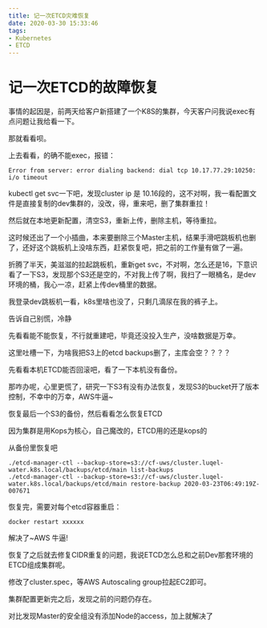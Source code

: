 ```yaml
---
title: 记一次ETCD灾难恢复
date: 2020-03-30 15:33:46
tags:
- Kubernetes
- ETCD
---
```

# 记一次ETCD的故障恢复

事情的起因是，前两天给客户新搭建了一个K8S的集群，今天客户问我说exec有点问题让我给看一下。

那就看看呗。

上去看看，的确不能exec，报错：

    Error from server: error dialing backend: dial tcp 10.17.77.29:10250: i/o timeout

kubectl get svc一下吧，发现cluster ip 是 10.16段的，这不对啊，我一看配置文件是直接复制的dev集群的，没改，得，重来吧，删了集群重拉！

然后就在本地更新配置，清空S3，重新上传，删除主机，等待重拉。

这时候还出了一个小插曲，本来要删除三个Master主机，结果手滑吧跳板机也删了，还好这个跳板机上没啥东西，赶紧恢复吧，把之前的工作量有做了一遍。

折腾了半天，美滋滋的拉起跳板机，重新get svc，不对啊，怎么还是16，下意识看了一下S3，发现那个S3还是空的，不对我上传了啊，我扫了一眼桶名，是dev环境的桶，我心一凉，赶紧上传dev桶里的数据。

我登录dev跳板机一看，k8s里啥也没了，只剩几滴尿在我的裤子上。

告诉自己别慌，冷静

先看看能不能恢复，不行就重建吧，毕竟还没投入生产，没啥数据是万幸。

这里吐槽一下，为啥我把S3上的etcd backups删了，主库会空？？？？

先看看本机ETCD能否回滚吧，看了一下本机没有备份。

那咋办呢，心里更慌了，研究一下S3有没有办法恢复，发现S3的bucket开了版本控制，不幸中的万幸，AWS牛逼~

恢复最后一个S3的备份，然后看看怎么恢复ETCD

因为集群是用Kops为核心，自己魔改的，ETCD用的还是kops的

从备份里恢复吧

    ./etcd-manager-ctl --backup-store=s3://cf-uws/cluster.luqel-water.k8s.local/backups/etcd/main list-backups
    ./etcd-manager-ctl --backup-store=s3://cf-uws/cluster.luqel-water.k8s.local/backups/etcd/main restore-backup 2020-03-23T06:49:19Z-007671

恢复完，需要对每个etcd容器重启：

    docker restart xxxxxx

解决了~AWS 牛逼!

恢复了之后就去修复CIDR重复的问题，我说ETCD怎么总和之前Dev那套环境的ETCD组成集群呢。

修改了cluster.spec，等AWS Autoscaling group拉起EC2即可。

集群配置更新完之后，发现之前的问题仍存在。

对比发现Master的安全组没有添加Node的access，加上就解决了